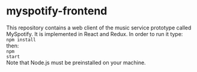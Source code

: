 # myspotify-frontend
This repository contains a web client of the music service prototype called MySpotify. It is implemented in React and Redux.
In order to run it type:<br>
<code>npm install</code><br>
then:<br>
<code>npm start</code><br>
Note that Node.js must be preinstalled on your machine.
